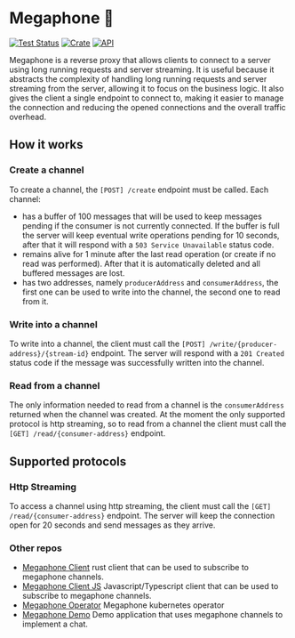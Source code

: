 # Megaphone 📣
[![Test Status](https://github.com/dghilardi/megaphone/workflows/Tests/badge.svg?event=push)](https://github.com/dghilardi/megaphone/actions)
[![Crate](https://img.shields.io/crates/v/megaphone-broker.svg)](https://crates.io/crates/megaphone-broker)
[![API](https://docs.rs/megaphone-broker/badge.svg)](https://docs.rs/megaphone-broker)

Megaphone is a reverse proxy that allows clients to connect to a server using long running requests and server streaming.
It is useful because it abstracts the complexity of handling long running requests and server streaming from the server, allowing it to focus on the business logic.
It also gives the client a single endpoint to connect to, making it easier to manage the connection and reducing the opened connections and the overall traffic overhead.

## How it works

### Create a channel
To create a channel, the `[POST] /create` endpoint must be called.
Each channel:
 - has a buffer of 100 messages that will be used to keep messages pending if the consumer is not currently connected. If the buffer is full the server will keep eventual write operations pending for 10 seconds, after that it will respond with a `503 Service Unavailable` status code.
 - remains alive for 1 minute after the last read operation (or create if no read was performed). After that it is automatically deleted and all buffered messages are lost.
 - has two addresses, namely `producerAddress` and `consumerAddress`, the first one can be used to write into the channel, the second one to read from it.

### Write into a channel
To write into a channel, the client must call the `[POST] /write/{producer-address}/{stream-id}` endpoint.
The server will respond with a `201 Created` status code if the message was successfully written into the channel.

### Read from a channel
The only information needed to read from a channel is the `consumerAddress` returned when the channel was created.
At the moment the only supported protocol is http streaming, so to read from a channel the client must call the `[GET] /read/{consumer-address}` endpoint.

## Supported protocols
### Http Streaming
To access a channel using http streaming, the client must call the `[GET] /read/{consumer-address}` endpoint.
The server will keep the connection open for 20 seconds and send messages as they arrive.

### Other repos
- [Megaphone Client](https://github.com/dghilardi/megaphone-client) rust client that can be used to subscribe to megaphone channels.
- [Megaphone Client JS](https://github.com/dghilardi/megaphone-js) Javascript/Typescript client that can be used to subscribe to megaphone channels.
- [Megaphone Operator](https://github.com/dghilardi/megaphone-operator) Megaphone kubernetes operator
- [Megaphone Demo](https://github.com/dghilardi/megaphone-demo) Demo application that uses megaphone channels to implement a chat.